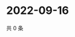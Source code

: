 # 2022-09-16

共 0 条

<!-- BEGIN WEIBO -->
<!-- 最后更新时间 Fri Sep 16 2022 05:00:34 GMT+0800 (China Standard Time) -->

<!-- END WEIBO -->

